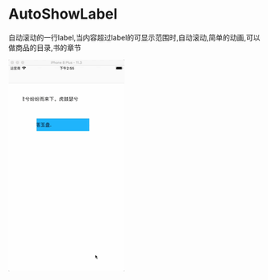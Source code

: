 # AutoShowLabel
自动滚动的一行label,当内容超过label的可显示范围时,自动滚动,简单的动画,可以做商品的目录,书的章节


 ![image](https://github.com/guochaoshun/AutoShowLabel/blob/master/QQ20181121-145524.gif)
